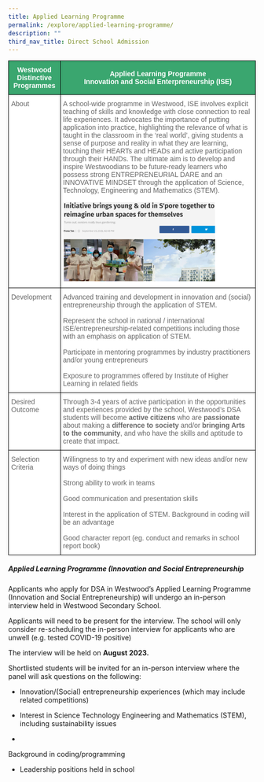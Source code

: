 ```yaml
---
title: Applied Learning Programme
permalink: /explore/applied-learning-programme/
description: ""
third_nav_title: Direct School Admission
---
```

<style type="text/css">
.tg  {border-collapse:collapse;border-spacing:0;}
.tg td{border-color:black;border-style:solid;border-width:1px;font-family:Arial, sans-serif;font-size:14px;
  overflow:hidden;padding:10px 5px;word-break:normal;}
.tg th{border-color:black;border-style:solid;border-width:1px;font-family:Arial, sans-serif;font-size:14px;
  font-weight:normal;overflow:hidden;padding:10px 5px;word-break:normal;}
.tg .tg-k0s0{background-color:#3AA66F;color:#FFF;font-weight:bold;text-align:center;vertical-align:middle; font-family:Arial, sans-serif;font-size:14px;}
.tg .tg-zqva{background-color:#FFF;color:#666;text-align:left;vertical-align:top; font-family:Arial, sans-serif;font-size:14px;}
.tg .tg-cmm0{background-color:#FFF;color:#666;text-align:left;vertical-align:top;font-family:Arial, sans-serif;font-size:14px;}
</style>
   
<table class="tg">
<thead>
  <tr>
    <th class="tg-k0s0"><span style="color:#FFF;background-color:#3AA66F">Westwood Distinctive Programmes</span></th>
    <th class="tg-k0s0"><span style="color:#FFF;background-color:#3AA66F">Applied Learning Programme<br>Innovation and Social Enterpreneurship (ISE)</span></th>
  </tr>
</thead>
<tbody>
	<tr>
    <td class="tg-zqva">About</td>
    <td class="tg-cmm0">A school-wide programme in Westwood, ISE involves explicit teaching of skills and knowledge with close connection to real life experiences. It advocates the importance of putting application into practice, highlighting the relevance of what is taught in the classroom in the ‘real world’, giving students a sense of purpose and reality in what they are learning, touching their HEARTs and HEADs and active participation through their HANDs.  The ultimate aim is to develop and inspire Westwoodians to be future-ready learners who possess strong ENTREPRENEURIAL DARE and an INNOVATIVE MINDSET through the application of Science, Technology, Engineering and Mathematics (STEM).<br><br>
<img width="80%" src="/images/dsa%20alp3.png"></td></tr>
		<tr>
    <td class="tg-zqva">Development</td>
<td class="tg-cmm0">
Advanced training and development in innovation and (social) entrepreneurship through the application of STEM.<br><br>
Represent the school in national / international ISE/entrepreneurship-related competitions including those with an emphasis on application of STEM.<br><br>
Participate in mentoring programmes by industry practitioners and/or young entrepreneurs<br><br>
Exposure to programmes offered by Institute of Higher Learning in related fields<br>
</td></tr>
	<tr>
    <td class="tg-zqva">Desired Outcome</td><td class="tg-cmm0">Through 3-4 years of active participation in the opportunities and experiences provided by the school, Westwood’s DSA students will become <b>active citizens</b> who are <b>passionate</b> about making a <b>difference to society</b> and/or <b>bringing Arts to the community</b>, and who have the skills and aptitude to create that impact.</td></tr>
	<tr>
    <td class="tg-zqva">Selection Criteria</td><td class="tg-cmm0">
Willingness to try and experiment with new ideas and/or new ways of doing things<br><br>
Strong ability to work in teams<br><br>
Good communication and presentation skills<br><br>
Interest in the application of STEM. Background in coding will be an advantage<br><br>
Good character report (eg. conduct and remarks in school report book)
</td></tr>
</tbody></table>

##### Applied Learning Programme (Innovation and Social Entrepreneurship
Applicants who apply for DSA in Westwood’s Applied Learning Programme (Innovation and Social Entrepreneurship) will undergo an in-person interview held in Westwood Secondary School.

Applicants will need to be present for the interview. The school will only consider re-scheduling the in-person interview for applicants who are unwell (e.g. tested COVID-19 positive)

The interview will be held on <b>August 2023.</b>

Shortlisted students will be invited for an in-person interview where the panel will ask questions on the following:

* Innovation/(Social) entrepreneurship experiences (which may include related competitions)

* Interest in Science Technology Engineering and Mathematics (STEM), including sustainability issues
* 
Background in coding/programming 

* Leadership positions held in school